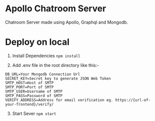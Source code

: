 # Apollo Chatroom Server

Chatroom Server made using Apollo, Graphql and Mongodb.


# Deploy on local

1. Install Dependencies
`npm install`

2. Add .env file in the root directory like this:-
```
DB_URL=Your Mongodb Connection Url
SECRET_KEY=Secret key to generate JSON Web Token
SMTP_HOST=Host of SMTP
SMTP_PORT=Port of SMTP
SMTP_USER=Username of SMTP
SMTP_PASS=Password of SMTP
VERIFY_ADDRESS=Address for email verification eg. https://{url-of-your-frontend}/verify/
```

3. Start Sever
`npm start`